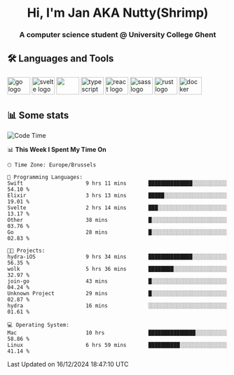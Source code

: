 <h1 align="center">Hi, I'm Jan AKA Nutty(Shrimp)</h1>
<h3 align="center">A computer science student @ University College Ghent</h3>

<h2 align="left">🛠️ Languages and Tools</h2>

###

<div align="left">
  <img src="https://cdn.jsdelivr.net/gh/devicons/devicon/icons/go/go-original.svg" height="40" width="52" alt="go logo"  />
  <img src="https://cdn.jsdelivr.net/gh/devicons/devicon@latest/icons/svelte/svelte-original.svg"  height="40" width="52" alt="svelte logo" />
  <img src="https://cdn.jsdelivr.net/gh/devicons/devicon@latest/icons/tailwindcss/tailwindcss-original.svg" height="40" width="52" />
  <img src="https://cdn.jsdelivr.net/gh/devicons/devicon/icons/typescript/typescript-original.svg" height="40" width="52" alt="typescript logo"  />
  <img src="https://cdn.jsdelivr.net/gh/devicons/devicon/icons/react/react-original.svg" height="40" width="52" alt="react logo"  />
  <img src="https://cdn.jsdelivr.net/gh/devicons/devicon/icons/sass/sass-original.svg" height="40" width="52" alt="sass logo"  />
  <img src="https://cdn.jsdelivr.net/gh/devicons/devicon@latest/icons/rust/rust-original.svg" height="40" width="52" alt="rust logo" />
  <img src="https://cdn.jsdelivr.net/gh/devicons/devicon/icons/docker/docker-original.svg" height="40" width="52" alt="docker logo"  />
</div>

<h2>📊 Some stats</h2>

<!--START_SECTION:waka-->
![Code Time](http://img.shields.io/badge/Code%20Time-5%2C353%20hrs%2024%20mins-blue)

📊 **This Week I Spent My Time On** 

```text
🕑︎ Time Zone: Europe/Brussels

💬 Programming Languages: 
Swift                    9 hrs 11 mins       ██████████████░░░░░░░░░░░   54.10 % 
Elixir                   3 hrs 13 mins       █████░░░░░░░░░░░░░░░░░░░░   19.01 % 
Svelte                   2 hrs 14 mins       ███░░░░░░░░░░░░░░░░░░░░░░   13.17 % 
Other                    38 mins             █░░░░░░░░░░░░░░░░░░░░░░░░   03.76 % 
Go                       28 mins             █░░░░░░░░░░░░░░░░░░░░░░░░   02.83 % 

🐱‍💻 Projects: 
hydra-iOS                9 hrs 34 mins       ██████████████░░░░░░░░░░░   56.35 % 
wolk                     5 hrs 36 mins       ████████░░░░░░░░░░░░░░░░░   32.97 % 
join-go                  43 mins             █░░░░░░░░░░░░░░░░░░░░░░░░   04.24 % 
Unknown Project          29 mins             █░░░░░░░░░░░░░░░░░░░░░░░░   02.87 % 
hydra                    16 mins             ░░░░░░░░░░░░░░░░░░░░░░░░░   01.61 % 

💻 Operating System: 
Mac                      10 hrs              ███████████████░░░░░░░░░░   58.86 % 
Linux                    6 hrs 59 mins       ██████████░░░░░░░░░░░░░░░   41.14 % 
```


 Last Updated on 16/12/2024 18:47:10 UTC
<!--END_SECTION:waka-->
